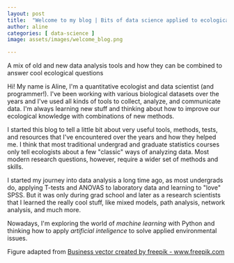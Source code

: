 ```yaml
---
layout: post
title:  "Welcome to my blog | Bits of data science applied to ecological questions"
author: aline
categories: [ data-science ]
image: assets/images/welcome_blog.png

---
```


A mix of old and new data analysis tools and how they can be combined to answer cool ecological questions

Hi! My name is Aline, I'm a quantitative ecologist and data scientist (and programmer!). I've been working with various biological datasets over the years and I've used all kinds of tools to collect, analyze, and communicate data. I'm always learning new stuff and thinking about how to improve our ecological knowledge with combinations of new methods.  


I started this blog to tell a little bit about very useful tools, methods, tests, and resources that I've encountered over the years and how they helped me. I think that most traditional undergrad and graduate statistics courses only tell ecologists about a few "classic" ways of analyzing data. Most modern research questions, however, require a wider set of methods and skills.  

I started my journey into data analysis a long time ago, as most undergrads do, applying T-tests and ANOVAS to laboratory data and learning to "love" SPSS. But it was only during grad school and later as a research scientists that I learned the really cool stuff, like mixed models, path analysis, network analysis, and much more.


Nowadays, I'm exploring the world of *machine learning* with Python and thinking how to apply *artificial inteligence* to solve applied environmental issues.


Figure adapted from <a href="https://www.freepik.com/free-photos-vectors/business">Business vector created by freepik - www.freepik.com</a>
